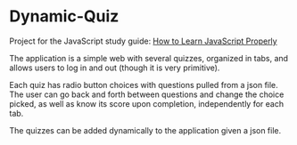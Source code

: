 # Dynamic-Quiz

Project for the JavaScript study guide: [How to Learn JavaScript Properly](http://javascriptissexy.com/how-to-learn-javascript-properly/)

The application is a simple web with several quizzes, organized in tabs, and allows users to log in and out (though it is very primitive).

Each quiz has radio button choices with questions pulled from a json file. The user can go back and forth between questions and change the choice picked, as well as know its score upon completion, independently for each tab.

The quizzes can be added dynamically to the application given a json file.

